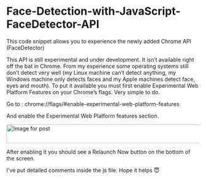 # Face-Detection-with-JavaScript-FaceDetector-API

This code snippet allows you to experience the newly added Chrome API (FaceDetector)

This API is still experimental and under development. It isn’t available right off the bat in Chrome. From my experience some operating systems still don’t detect very well (my Linux machine can’t detect anything, my Windows machine only detects faces and my Apple machines detect face, eyes and mouth).
To put it available you must first enable Experimental Web Platform Features on your Chrome’s flags. Very simple to do.

Go to : chrome://flags/#enable-experimental-web-platform-features

And enable the Experimental Web Platform features section.

<img alt="Image for post"  width="586" height="49" src="https://miro.medium.com/max/1172/1*xIQYtkFw7Rd1vDRSBwhFrQ.png" srcset="https://miro.medium.com/max/552/1*xIQYtkFw7Rd1vDRSBwhFrQ.png 276w, https://miro.medium.com/max/1104/1*xIQYtkFw7Rd1vDRSBwhFrQ.png 552w, https://miro.medium.com/max/1172/1*xIQYtkFw7Rd1vDRSBwhFrQ.png 586w" sizes="586px">

After enabling it you should see a Relaunch Now button on the bottom of the screen.


I've put detailed comments inside the js file. Hope it helps 😇
